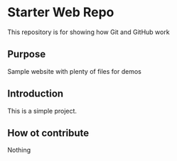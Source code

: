 # Starter Web Repo

This repository is for showing how Git and GitHub work

## Purpose

Sample website with plenty of files for demos

## Introduction 
This is a simple project.

## How ot contribute
Nothing